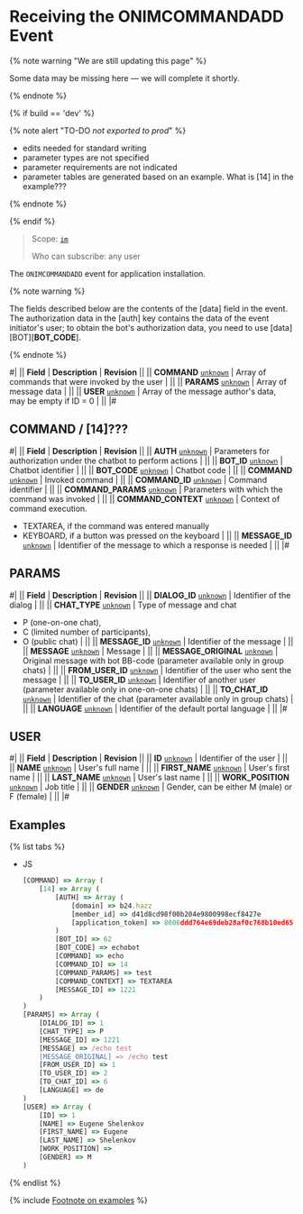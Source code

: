 # Receiving the ONIMCOMMANDADD Event

{% note warning "We are still updating this page" %}

Some data may be missing here — we will complete it shortly.

{% endnote %}

{% if build == 'dev' %}

{% note alert "TO-DO _not exported to prod_" %}

- edits needed for standard writing
- parameter types are not specified
- parameter requirements are not indicated
- parameter tables are generated based on an example. What is [14] in the example???

{% endnote %}

{% endif %}

> Scope: [`im`](../../../scopes/permissions.md)
>
> Who can subscribe: any user

The `ONIMCOMMANDADD` event for application installation.

{% note warning %}

The fields described below are the contents of the [data] field in the event. The authorization data in the [auth] key contains the data of the event initiator's user; to obtain the bot's authorization data, you need to use [data][BOT][__BOT_CODE__].

{% endnote %}

#|
|| **Field** | **Description** | **Revision** ||
|| **COMMAND** 
[`unknown`](../../../data-types.md) | Array of commands that were invoked by the user | ||
|| **PARAMS** 
[`unknown`](../../../data-types.md) | Array of message data | ||
|| **USER** 
[`unknown`](../../../data-types.md) | Array of the message author's data, may be empty if ID = 0 | ||
|#

## COMMAND / [14]???

#|
|| **Field** | **Description** | **Revision** ||
|| **AUTH** 
[`unknown`](../../../data-types.md) | Parameters for authorization under the chatbot to perform actions | ||
|| **BOT_ID** 
[`unknown`](../../../data-types.md) | Chatbot identifier | ||
|| **BOT_CODE** 
[`unknown`](../../../data-types.md) | Chatbot code | ||
|| **COMMAND** 
[`unknown`](../../../data-types.md) | Invoked command | ||
|| **COMMAND_ID** 
[`unknown`](../../../data-types.md) | Command identifier | ||
|| **COMMAND_PARAMS** 
[`unknown`](../../../data-types.md) | Parameters with which the command was invoked | ||
|| **COMMAND_CONTEXT** 
[`unknown`](../../../data-types.md) | Context of command execution.
- TEXTAREA, if the command was entered manually
- KEYBOARD, if a button was pressed on the keyboard | ||
|| **MESSAGE_ID** 
[`unknown`](../../../data-types.md) | Identifier of the message to which a response is needed | ||
|#

## PARAMS

#|
|| **Field** | **Description** | **Revision** ||
|| **DIALOG_ID** 
[`unknown`](../../../data-types.md) | Identifier of the dialog | ||
|| **CHAT_TYPE** 
[`unknown`](../../../data-types.md) | Type of message and chat
- P (one-on-one chat),
- C (limited number of participants),
- O (public chat) | ||
|| **MESSAGE_ID** 
[`unknown`](../../../data-types.md) | Identifier of the message | ||
|| **MESSAGE** 
[`unknown`](../../../data-types.md) | Message | ||
|| **MESSAGE_ORIGINAL** 
[`unknown`](../../../data-types.md) | Original message with bot BB-code (parameter available only in group chats) | ||
|| **FROM_USER_ID** 
[`unknown`](../../../data-types.md) | Identifier of the user who sent the message | ||
|| **TO_USER_ID** 
[`unknown`](../../../data-types.md) | Identifier of another user (parameter available only in one-on-one chats) | ||
|| **TO_CHAT_ID** 
[`unknown`](../../../data-types.md) | Identifier of the chat (parameter available only in group chats) | ||
|| **LANGUAGE** 
[`unknown`](../../../data-types.md) | Identifier of the default portal language | ||
|#

## USER

#|
|| **Field** | **Description** | **Revision** ||
|| **ID** 
[`unknown`](../../../data-types.md) | Identifier of the user | ||
|| **NAME** 
[`unknown`](../../../data-types.md) | User's full name | ||
|| **FIRST_NAME** 
[`unknown`](../../../data-types.md) | User's first name | ||
|| **LAST_NAME** 
[`unknown`](../../../data-types.md) | User's last name | ||
|| **WORK_POSITION** 
[`unknown`](../../../data-types.md) | Job title | ||
|| **GENDER** 
[`unknown`](../../../data-types.md) | Gender, can be either M (male) or F (female) | ||
|#

## Examples

{% list tabs %}

- JS

    ```js
    [COMMAND] => Array (
        [14] => Array (
            [AUTH] => Array (
                [domain] => b24.hazz
                [member_id] => d41d8cd98f00b204e9800998ecf8427e
                [application_token] => 8006ddd764e69deb28af0c768b10ed65
            )
            [BOT_ID] => 62
            [BOT_CODE] => echobot
            [COMMAND] => echo
            [COMMAND_ID] => 14
            [COMMAND_PARAMS] => test
            [COMMAND_CONTEXT] => TEXTAREA
            [MESSAGE_ID] => 1221
        )
    )
    [PARAMS] => Array (
        [DIALOG_ID] => 1
        [CHAT_TYPE] => P
        [MESSAGE_ID] => 1221
        [MESSAGE] => /echo test
        [MESSAGE_ORIGINAL] => /echo test
        [FROM_USER_ID] => 1
        [TO_USER_ID] => 2
        [TO_CHAT_ID] => 6
        [LANGUAGE] => de
    )
    [USER] => Array (
        [ID] => 1
        [NAME] => Eugene Shelenkov
        [FIRST_NAME] => Eugene
        [LAST_NAME] => Shelenkov
        [WORK_POSITION] =>
        [GENDER] => M
    )
    ```

{% endlist %}

{% include [Footnote on examples](../../../../_includes/examples.md) %}